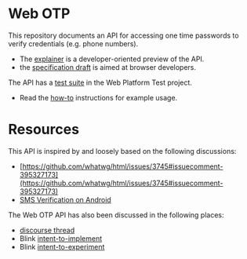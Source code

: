 # Web OTP

This repository documents an API for accessing one time passwords to verify credentials (e.g. phone numbers).

* The [explainer](explainer.md) is a developer-oriented preview of the API.
* the [specification draft](index.html) is aimed at browser developers.

The API has a [test suite](https://github.com/web-platform-tests/wpt/tree/master/sms) in the Web Platform Test project.

* Read the [how-to](HOWTO.md) instructions for example usage.

# Resources

This API is inspired by and loosely based on the following discussions:

* [https://github.com/whatwg/html/issues/3745#issuecomment-395327173](https://github.com/whatwg/html/issues/3745#issuecomment-395327173)
* [SMS Verification on Android](https://developers.google.com/identity/sms-retriever/overview)

The Web OTP API has also been discussed in the following places:

* [discourse thread](https://discourse.wicg.io/t/sms-otp-retrieval/3499)
* Blink [intent-to-implement](https://groups.google.com/a/chromium.org/forum/#!msg/blink-dev/Drmmb_t4eE8/khjMpM9qBAAJ)
* Blink [intent-to-experiment](https://groups.google.com/a/chromium.org/d/msg/blink-dev/-bdqHhCyBwM/yFoKtQQRAQAJ)
